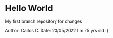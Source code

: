 # Hello World
My first branch repository for changes

Author: Carlos C.
Date: 23/05/2022
I'm 25 yrs old :)
